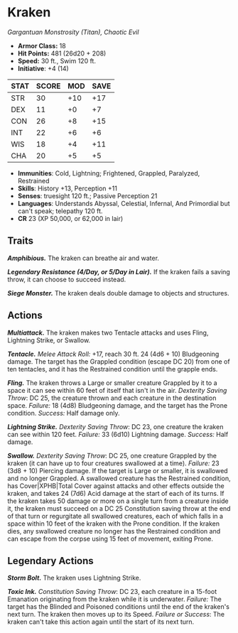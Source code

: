 # Kraken

*Gargantuan Monstrosity (Titan), Chaotic Evil*

- **Armor Class:** 18
- **Hit Points:** 481 (26d20 + 208)
- **Speed:** 30 ft., Swim 120 ft.
- **Initiative**: +4 (14)

|STAT|SCORE|MOD|SAVE|
| --- | --- | --- | ---- |
| STR | 30 | +10 | +17 |
| DEX | 11 | +0 | +7 |
| CON | 26 | +8 | +15 |
| INT | 22 | +6 | +6 |
| WIS | 18 | +4 | +11 |
| CHA | 20 | +5 | +5 |

- **Immunities**: Cold, Lightning; Frightened, Grappled, Paralyzed, Restrained
- **Skills**: History +13, Perception +11
- **Senses**: truesight 120 ft.; Passive Perception 21
- **Languages**: Understands Abyssal, Celestial, Infernal, And Primordial but can't speak; telepathy 120 ft.
- **CR** 23 (XP 50,000, or 62,000 in lair)

## Traits

***Amphibious.*** The kraken can breathe air and water.

***Legendary Resistance (4/Day, or 5/Day in Lair).*** If the kraken fails a saving throw, it can choose to succeed instead.

***Siege Monster.*** The kraken deals double damage to objects and structures.


## Actions

***Multiattack.*** The kraken makes two Tentacle attacks and uses Fling, Lightning Strike, or Swallow.

***Tentacle.*** *Melee Attack Roll:* +17, reach 30 ft. 24 (4d6 + 10) Bludgeoning damage. The target has the Grappled condition (escape DC 20) from one of ten tentacles, and it has the Restrained condition until the grapple ends.

***Fling.*** The kraken throws a Large or smaller creature Grappled by it to a space it can see within 60 feet of itself that isn't in the air. *Dexterity Saving Throw*: DC 25, the creature thrown and each creature in the destination space. *Failure:*  18 (4d8) Bludgeoning damage, and the target has the Prone condition. *Success:*  Half damage only.

***Lightning Strike.*** *Dexterity Saving Throw*: DC 23, one creature the kraken can see within 120 feet. *Failure:*  33 (6d10) Lightning damage. *Success:*  Half damage.

***Swallow.*** *Dexterity Saving Throw*: DC 25, one creature Grappled by the kraken (it can have up to four creatures swallowed at a time). *Failure:*  23 (3d8 + 10) Piercing damage. If the target is Large or smaller, it is swallowed and no longer Grappled. A swallowed creature has the Restrained condition, has Cover|XPHB|Total Cover against attacks and other effects outside the kraken, and takes 24 (7d6) Acid damage at the start of each of its turns.
If the kraken takes 50 damage or more on a single turn from a creature inside it, the kraken must succeed on a DC 25 Constitution saving throw at the end of that turn or regurgitate all swallowed creatures, each of which falls in a space within 10 feet of the kraken with the Prone condition. If the kraken dies, any swallowed creature no longer has the Restrained condition and can escape from the corpse using 15 feet of movement, exiting Prone.


## Legendary Actions

***Storm Bolt.*** The kraken uses Lightning Strike.

***Toxic Ink.*** *Constitution Saving Throw*: DC 23, each creature in a 15-foot Emanation originating from the kraken while it is underwater. *Failure:*  The target has the Blinded and Poisoned conditions until the end of the kraken's next turn. The kraken then moves up to its Speed. *Failure or Success*:  The kraken can't take this action again until the start of its next turn.


